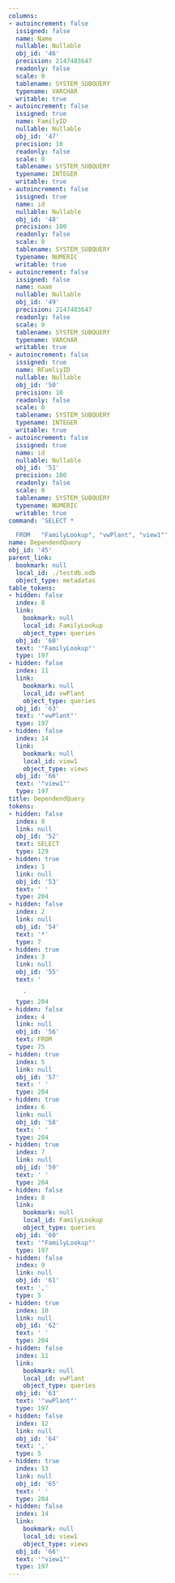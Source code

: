 ```yaml
---
columns:
- autoincrement: false
  issigned: false
  name: Name
  nullable: Nullable
  obj_id: '46'
  precision: 2147483647
  readonly: false
  scale: 0
  tablename: SYSTEM_SUBQUERY
  typename: VARCHAR
  writable: true
- autoincrement: false
  issigned: true
  name: FamilyID
  nullable: Nullable
  obj_id: '47'
  precision: 10
  readonly: false
  scale: 0
  tablename: SYSTEM_SUBQUERY
  typename: INTEGER
  writable: true
- autoincrement: false
  issigned: true
  name: id
  nullable: Nullable
  obj_id: '48'
  precision: 100
  readonly: false
  scale: 0
  tablename: SYSTEM_SUBQUERY
  typename: NUMERIC
  writable: true
- autoincrement: false
  issigned: false
  name: naam
  nullable: Nullable
  obj_id: '49'
  precision: 2147483647
  readonly: false
  scale: 0
  tablename: SYSTEM_SUBQUERY
  typename: VARCHAR
  writable: true
- autoincrement: false
  issigned: true
  name: RFamliyID
  nullable: Nullable
  obj_id: '50'
  precision: 10
  readonly: false
  scale: 0
  tablename: SYSTEM_SUBQUERY
  typename: INTEGER
  writable: true
- autoincrement: false
  issigned: true
  name: id
  nullable: Nullable
  obj_id: '51'
  precision: 100
  readonly: false
  scale: 0
  tablename: SYSTEM_SUBQUERY
  typename: NUMERIC
  writable: true
command: 'SELECT *

  FROM   "FamilyLookup", "vwPlant", "view1"'
name: DependendQuery
obj_id: '45'
parent_link:
  bookmark: null
  local_id: ./testdb.odb
  object_type: metadatas
table_tokens:
- hidden: false
  index: 8
  link:
    bookmark: null
    local_id: FamilyLookup
    object_type: queries
  obj_id: '60'
  text: '"FamilyLookup"'
  type: 197
- hidden: false
  index: 11
  link:
    bookmark: null
    local_id: vwPlant
    object_type: queries
  obj_id: '63'
  text: '"vwPlant"'
  type: 197
- hidden: false
  index: 14
  link:
    bookmark: null
    local_id: view1
    object_type: views
  obj_id: '66'
  text: '"view1"'
  type: 197
title: DependendQuery
tokens:
- hidden: false
  index: 0
  link: null
  obj_id: '52'
  text: SELECT
  type: 129
- hidden: true
  index: 1
  link: null
  obj_id: '53'
  text: ' '
  type: 204
- hidden: false
  index: 2
  link: null
  obj_id: '54'
  text: '*'
  type: 7
- hidden: true
  index: 3
  link: null
  obj_id: '55'
  text: '

    '
  type: 204
- hidden: false
  index: 4
  link: null
  obj_id: '56'
  text: FROM
  type: 75
- hidden: true
  index: 5
  link: null
  obj_id: '57'
  text: ' '
  type: 204
- hidden: true
  index: 6
  link: null
  obj_id: '58'
  text: ' '
  type: 204
- hidden: true
  index: 7
  link: null
  obj_id: '59'
  text: ' '
  type: 204
- hidden: false
  index: 8
  link:
    bookmark: null
    local_id: FamilyLookup
    object_type: queries
  obj_id: '60'
  text: '"FamilyLookup"'
  type: 197
- hidden: false
  index: 9
  link: null
  obj_id: '61'
  text: ','
  type: 5
- hidden: true
  index: 10
  link: null
  obj_id: '62'
  text: ' '
  type: 204
- hidden: false
  index: 11
  link:
    bookmark: null
    local_id: vwPlant
    object_type: queries
  obj_id: '63'
  text: '"vwPlant"'
  type: 197
- hidden: false
  index: 12
  link: null
  obj_id: '64'
  text: ','
  type: 5
- hidden: true
  index: 13
  link: null
  obj_id: '65'
  text: ' '
  type: 204
- hidden: false
  index: 14
  link:
    bookmark: null
    local_id: view1
    object_type: views
  obj_id: '66'
  text: '"view1"'
  type: 197
---
```


